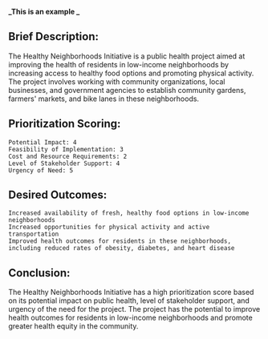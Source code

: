 **_This is an example _**

## Brief Description:

The Healthy Neighborhoods Initiative is a public health project aimed at improving the health of residents in low-income neighborhoods by increasing access to healthy food options and promoting physical activity. The project involves working with community organizations, local businesses, and government agencies to establish community gardens, farmers' markets, and bike lanes in these neighborhoods.
## Prioritization Scoring:

    Potential Impact: 4
    Feasibility of Implementation: 3
    Cost and Resource Requirements: 2
    Level of Stakeholder Support: 4
    Urgency of Need: 5

## Desired Outcomes:

    Increased availability of fresh, healthy food options in low-income neighborhoods
    Increased opportunities for physical activity and active transportation
    Improved health outcomes for residents in these neighborhoods, including reduced rates of obesity, diabetes, and heart disease

## Conclusion:

The Healthy Neighborhoods Initiative has a high prioritization score based on its potential impact on public health, level of stakeholder support, and urgency of the need for the project. The project has the potential to improve health outcomes for residents in low-income neighborhoods and promote greater health equity in the community.